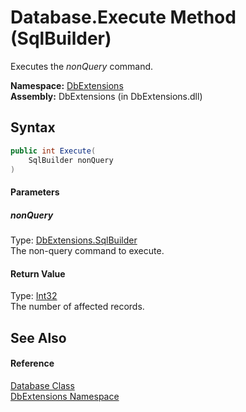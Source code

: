 Database.Execute Method (SqlBuilder)
====================================
Executes the *nonQuery* command.

**Namespace:** [DbExtensions][1]  
**Assembly:** DbExtensions (in DbExtensions.dll)

Syntax
------

```csharp
public int Execute(
	SqlBuilder nonQuery
)
```

#### Parameters

##### *nonQuery*
Type: [DbExtensions.SqlBuilder][2]  
The non-query command to execute.

#### Return Value
Type: [Int32][3]  
The number of affected records.

See Also
--------

#### Reference
[Database Class][4]  
[DbExtensions Namespace][1]  

[1]: ../README.md
[2]: ../SqlBuilder/README.md
[3]: http://msdn.microsoft.com/en-us/library/td2s409d
[4]: README.md